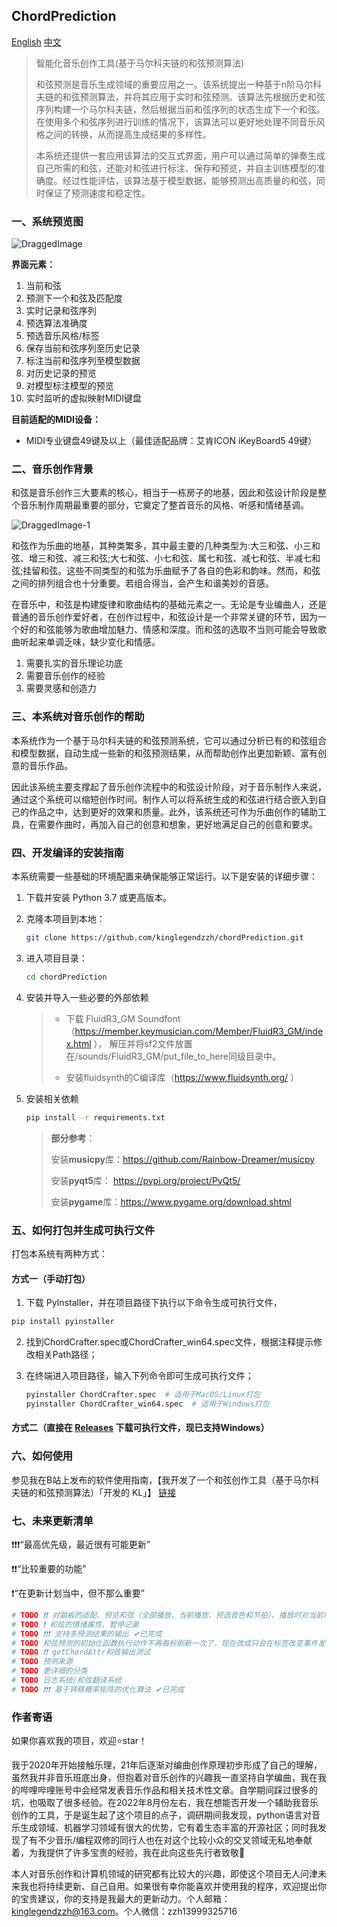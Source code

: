 ## ChordPrediction
[English](https://github.com/kinglegendzzh/chordPrediction/blob/master/README_EN.md) [中文](https://github.com/kinglegendzzh/chordPrediction/blob/master/README.md)

> 智能化音乐创作工具(基于马尔科夫链的和弦预测算法)
>
> 和弦预测是音乐生成领域的重要应用之一。该系统提出一种基于n阶马尔科夫链的和弦预测算法，并将其应用于实时和弦预测。该算法先根据历史和弦序列构建一个马尔科夫链，然后根据当前和弦序列的状态生成下一个和弦。在使用多个和弦序列进行训练的情况下，该算法可以更好地处理不同音乐风格之间的转换，从而提高生成结果的多样性。
>
> 本系统还提供一套应用该算法的交互式界面，用户可以通过简单的弹奏生成自己所需的和弦，还能对和弦进行标注、保存和预览，并自主训练模型的准确度。经过性能评估，该算法基于模型数据，能够预测出高质量的和弦，同时保证了预测速度和稳定性。

### 一、系统预览图

![DraggedImage](https://github.com/kinglegendzzh/chordPrediction/assets/33552269/9f731d4e-9f4b-4282-ae57-2c272437475f)

**界面元素：**

1. 当前和弦
2. 预测下一个和弦及匹配度
3. 实时记录和弦序列
4. 预选算法准确度
5. 预选音乐风格/标签
6. 保存当前和弦序列至历史记录
7. 标注当前和弦序列至模型数据
8. 对历史记录的预览
9. 对模型标注模型的预览
10. 实时监听的虚拟映射MIDI键盘

**目前适配的MIDI设备：**

- MIDI专业键盘49键及以上（最佳适配品牌：艾肯ICON iKeyBoard5 49键）

### 二、音乐创作背景

和弦是音乐创作三大要素的核心，相当于一栋房子的地基，因此和弦设计阶段是整个音乐制作周期最重要的部分，它奠定了整首音乐的风格、听感和情绪基调。

![DraggedImage-1](https://github.com/kinglegendzzh/chordPrediction/assets/33552269/224efee5-e24f-4583-aa7c-25eb38d5dafb)

和弦作为乐曲的地基，其种类繁多，其中最主要的几种类型为:大三和弦、小三和弦、增三和弦、减三和弦;大七和弦、小七和弦、属七和弦、减七和弦、半减七和弦;挂留和弦。这些不同类型的和弦为乐曲赋予了各自的色彩和韵味。然而，和弦之间的排列组合也十分重要。若组合得当，会产生和谐美妙的音感。

在音乐中，和弦是构建旋律和歌曲结构的基础元素之一。无论是专业编曲人，还是普通的音乐创作爱好者，在创作过程中，和弦设计是一个非常关键的环节，因为一个好的和弦能够为歌曲增加魅力、情感和深度。而和弦的选取不当则可能会导致歌曲听起来单调乏味，缺少变化和情感。

1. 需要扎实的音乐理论功底
2. 需要音乐创作的经验
3. 需要灵感和创造力

### 三、本系统对音乐创作的帮助

本系统作为一个基于马尔科夫链的和弦预测系统，它可以通过分析已有的和弦组合和模型数据，自动生成一些新的和弦预测结果，从而帮助创作出更加新颖、富有创意的音乐作品。

因此该系统主要支撑起了音乐创作流程中的和弦设计阶段，对于音乐制作人来说，通过这个系统可以缩短创作时间。制作人可以将系统生成的和弦进行结合嵌入到自己的作品之中，达到更好的效果和质量。此外，该系统还可作为乐曲创作的辅助工具，在需要作曲时，再加入自己的创意和想象，更好地满足自己的创意和要求。

### 四、开发编译的安装指南

本系统需要一些基础的环境配置来确保能够正常运行。以下是安装的详细步骤：

1. 下载并安装 Python 3.7 或更高版本。

2. 克隆本项目到本地：
   ```bash
   git clone https://github.com/kinglegendzzh/chordPrediction.git
3. 进入项目目录：
   ```bash
   cd chordPrediction
   ```
4. 安装并导入一些必要的外部依赖
   > - 下载 FluidR3_GM Soundfont（https://member.keymusician.com/Member/FluidR3_GM/index.html ），
   > 解压并将sf2文件放置在<project>/sounds/FluidR3_GM/put_file_to_here同级目录中。
   > 
   > - 安装fluidsynth的C编译库（https://www.fluidsynth.org/ ）
5. 安装相关依赖
   ```bash
   pip install -r requirements.txt
   ```
   > **部分参考**：
   > <p>安装<strong>musicpy</strong>库：<a href="https://github.com/Rainbow-Dreamer/musicpy">https://github.com/Rainbow-Dreamer/musicpy</a></p>
   > <p>安装<strong>pyqt5</strong>库： <a href="https://pypi.org/project/PyQt5/">https://pypi.org/project/PyQt5/</a></p>
   > <p>安装<strong>pygame</strong>库：<a href="https://www.pygame.org/download.shtml">https://www.pygame.org/download.shtml</a></p>


### 五、如何打包并生成可执行文件

打包本系统有两种方式：

#### 方式一（手动打包）

1. 下载 PyInstaller，并在项目路径下执行以下命令生成可执行文件，
```bash
pip install pyinstaller
```
2. 找到ChordCrafter.spec或ChordCrafter_win64.spec文件，根据注释提示修改相关Path路径；
3. 在终端进入项目路径，输入下列命令即可生成可执行文件；
 
   ```bash
   pyinstaller ChordCrafter.spec  # 适用于MacOS/Linux打包
   pyinstaller ChordCrafter_win64.spec  # 适用于Windows打包
   ```

#### 方式二（直接在 [Releases](https://github.com/kinglegendzzh/chordPrediction/releases/) 下载可执行文件，现已支持Windows）

### 六、如何使用

参见我在B站上发布的软件使用指南，【我开发了一个和弦创作工具（基于马尔科夫链的和弦预测算法）「开发的 KL」】 [链接](https://www.bilibili.com/video/BV1Ww4m1i7CN/?share_source=copy_web&vd_source=1243dee83a20c6e1d4c96e246dd5b026)

### 七、未来更新清单

❗️❗️❗️“最高优先级，最近很有可能更新”

❗️❗️“比较重要的功能”

❗️“在更新计划当中，但不那么重要”

```python
# TODO ❗️❗️ 对踏板的适配、预览和弦（全部播放、当前播放、预选音色和节拍）、播放时对当前序列的和弦的键位渲染、匹配比例阈值、预测和弦的序列化展示、对预测和弦的键位渲染
# TODO ❗️ 和弦的情绪属性、暂停记录
# TODO ❗️❗️❗️ 支持多预测结果的输出 ✔已完成
# TODO 和弦预测的初始化函数执行动作不再每秒刷新一次了，现在改成只会在标签改变事件发生时才会触发，极大地提升了系统性能
# TODO ❗️❗️ getChordAttr和弦输出测试
# TODO 预测来源
# TODO 更详细的分类
# TODO 日志系统/和弦翻译系统
# TODO ❗️❗️❗️ 基于转移概率矩阵的优化算法 ✔已完成
```

### 作者寄语

如果你喜欢我的项目，欢迎⭐️star！

我于2020年开始接触乐理，21年后逐渐对编曲创作原理初步形成了自己的理解，虽然我并非音乐班底出身，但抱着对音乐创作的兴趣我一直坚持自学编曲，我在我的哔哩哔哩账号中会经常发表音乐作品和相关技术性文章。自学期间踩过很多的坑，也吸取了很多经验。在2022年8月份左右，我在想能否开发一个辅助我音乐创作的工具，于是诞生起了这个项目的点子，调研期间我发现，python语言对音乐生成领域、机器学习领域有很大的优势，它有着生态丰富的开源社区；同时我发现了有不少音乐/编程双修的同行人也在对这个比较小众的交叉领域无私地奉献着，为我提供了许多宝贵的经验，我在此向这些先行者致敬🫡

本人对音乐创作和计算机领域的研究都有比较大的兴趣，即使这个项目无人问津未来我也将持续更新、自己自用。如果很有幸你能喜欢并使用我的程序，欢迎提出你的宝贵建议，你的支持是我最大的更新动力。个人邮箱：kinglegendzzh@163.com。个人微信：zzh13999325716